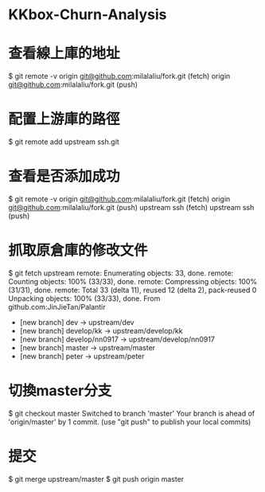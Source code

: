 # KKbox-Churn-Analysis


# 查看線上庫的地址
$ git remote -v
origin  git@github.com:milalaliu/fork.git (fetch)
origin  git@github.com:milalaliu/fork.git (push)


# 配置上游庫的路徑
$ git remote add upstream ssh.git


# 查看是否添加成功
$ git remote -v
origin  git@github.com:milalaliu/fork.git (fetch)
origin  git@github.com:milalaliu/fork.git (push)
upstream  ssh (fetch)
upstream ssh (push)


# 抓取原倉庫的修改文件
$  git fetch upstream
remote: Enumerating objects: 33, done.
remote: Counting objects: 100% (33/33), done.
remote: Compressing objects: 100% (31/31), done.
remote: Total 33 (delta 11), reused 12 (delta 2), pack-reused 0
Unpacking objects: 100% (33/33), done.
From github.com:JinJieTan/Palantir
* [new branch]      dev            -> upstream/dev
* [new branch]      develop/kk     -> upstream/develop/kk
* [new branch]      develop/nn0917 -> upstream/develop/nn0917
* [new branch]      master         -> upstream/master
* [new branch]      peter          -> upstream/peter


# 切換master分支
$ git checkout master
Switched to branch 'master'
Your branch is ahead of 'origin/master' by 1 commit.
(use "git push" to publish your local commits)


# 提交
$ git merge upstream/master
$ git push origin master
